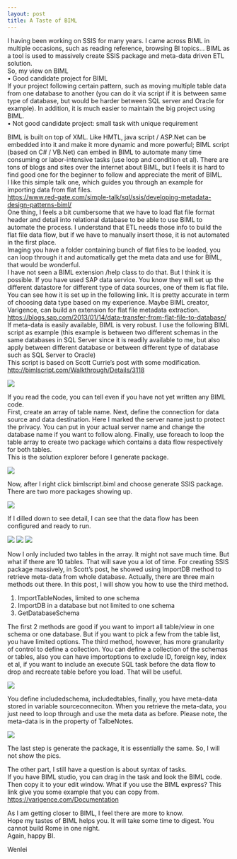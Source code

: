 ```yaml
---
layout: post
title: A Taste of BIML 
---
```


I having been working on SSIS for many years. I came across BIML in multiple occasions, such as reading reference, browsing BI topics…  BIML as a tool is used to massively create SSIS package and meta-data driven ETL solution.   
So, my view on BIML   
•	Good candidate project for BIML  
If your project following certain pattern, such as moving multiple table data from one database to another (you can do it via script if it is between same type of database, but  would be harder between SQL server and Oracle for example).  In addition, it is much easier to maintain the big project using BIML.   
•	Not good candidate project:  small task with unique requirement   

BIML is built on top of XML.  Like HMTL, java script / ASP.Net can be embedded into it and make it more dynamic and more powerful; BIML script (based on C# / VB.Net) can embed in BIML to automate many time consuming or labor-intensive tasks (use loop and condition et al). 
There are tons of blogs and sites over the internet about BIML, but I feels it is hard to find good one for the beginner to follow and appreciate the merit of BIML.   
I like this simple talk one, which guides you through an example for importing data from flat files.   
<https://www.red-gate.com/simple-talk/sql/ssis/developing-metadata-design-patterns-biml/>  
One thing, I feels a bit cumbersome that we have to load flat file format header and detail into relational database to be able to use BIML to automate the process.  I understand that ETL needs those info to build the flat file data flow, but if we have to manually insert those, it is not automated in the first place.   
Imaging you have a folder containing bunch of flat files to be loaded, you can loop through it and automatically get the meta data and use for BIML, that would be wonderful.   
I have not seen a BIML extension /help class to do that.  But I think it is possible.  If you have used SAP data service. You know they will set up the different datastore for different type of data sources, one of them is flat file. You can see how it is set up in the following link.  It is pretty accurate in term of choosing data type based on my experience. Maybe BIML creator, Varigence, can build an extension for flat file metadata extraction.  
<https://blogs.sap.com/2013/01/14/data-transfer-from-flat-file-to-database/>  
If meta-data is easily available, BIML is very robust. I use the following BIML script as example (this example is between two different schemas in the same databases in SQL Server since it is readily available to me, but also apply between different database or between different type of database such as SQL Server to Oracle)  
This script is based on Scott Currie’s post with some modification.  
<http://bimlscript.com/Walkthrough/Details/3118>  

<img src="/images/blog23/biml.PNG">  

If you read the code, you can tell even if you have not yet written any BIML code.   
First, create an array of table name. Next, define the connection for data source and data destination.  Here I marked the server name just to protect the privacy.  You can put in your actual server name and change the database name if you want to follow along.  Finally, use foreach to loop the table array to create two package which contains a data flow respectively for both tables.   
This is the solution explorer before I generate package.   

<img src="/images/blog23/solution_before_expansion.PNG">  

Now, after I right click bimlscript.biml and choose generate SSIS package. There are two more packages showing up.  

<img src="/images/blog23/solution_after_expansion.PNG">  

If I dilled down to see detail, I can see that the data flow has been configured and ready to run.    

<img src="/images/blog23/task.PNG">   

<img src="/images/blog23/task_detail.PNG">  

<img src="/images/blog23/task_detail2.png">   

Now I only included two tables in the array. It might not save much time. But what if there are 10 tables.  That will save you a lot of time.  For creating SSIS package massively, in Scott’s post, he showed using ImportDB method to retrieve meta-data from whole database. Actually, there are three main methods out there.  In this post, I will show you how to use the third method. 

1.	ImportTableNodes, limited to one schema   
2.	ImportDB   in a database but not limited to one schema  
3.	GetDatabaseSchema  

The first 2 methods are good if you want to import all table/view in one schema or one database. But if you want to pick a few from the table list, you have limited options. The third method, however, has more granularity of control to define a collection. You can define a collection of the schemas or tables, also you can have importoptions to exclude ID, foreign key, index et al, if you want to include an execute SQL task before the data flow to  drop and recreate table before you load. That will be useful.   

<img src="/images/blog23/use_method_get_metadata.PNG">  

You define includedschema, includedtables, finally, you have meta-data stored in variable sourceconneciton.  When you retrieve the meta-data, you just need to loop through and use the meta data as before. Please note, the meta-data is in the property of TalbeNotes.  

<img src="/images/blog23/use_method_get_metadata2.PNG">    

The last step is generate the package, it is essentially the same. So, I will not show the pics. 

The other part, I still have a question is about syntax of tasks.   
If you have BIML studio, you can drag in the task and look the BIML code. Then copy it to your edit window. What if you use the BIML express? This link give you some example that you can copy from.  
<https://varigence.com/Documentation>    

As I am getting closer to BIML, I feel there are more to know.   
Hope my tastes of BIML helps you. It will take some time to digest.  You cannot build Rome in one night.  
Again, happy BI.  

Wenlei

